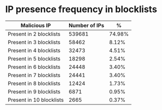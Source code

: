 # IP presence frequency in blocklists
| Malicious IP | Number of IPs | % |
|----|----|----|
| Present in 2 blocklists | 539681 | 74.98% |
| Present in 3 blocklists | 58462 | 8.12% |
| Present in 4 blocklists | 32473 | 4.51% |
| Present in 5 blocklists | 18298 | 2.54% |
| Present in 6 blocklists | 24448 | 3.40% |
| Present in 7 blocklists | 24441 | 3.40% |
| Present in 8 blocklists | 12424 | 1.73% |
| Present in 9 blocklists | 6871 | 0.95% |
| Present in 10 blocklists | 2665 | 0.37% |
